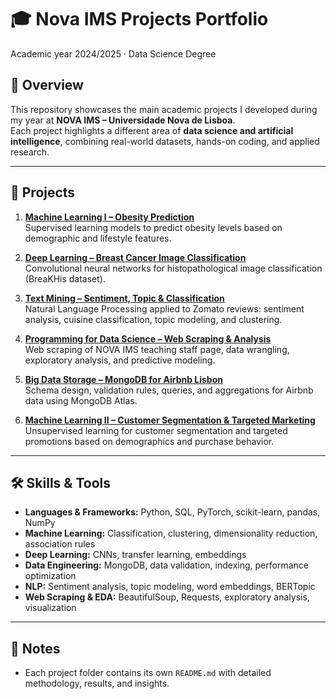 # 🎓 Nova IMS Projects Portfolio  
Academic year 2024/2025 · Data Science Degree

## 📌 Overview  
This repository showcases the main academic projects I developed during my year at **NOVA IMS – Universidade Nova de Lisboa**.  
Each project highlights a different area of **data science and artificial intelligence**, combining real-world datasets, hands-on coding, and applied research.  

---

## 📂 Projects

1. [**Machine Learning I – Obesity Prediction**](./1.%20Machine%20Learning%20I%20-%20Obesity%20Prediction)  
   Supervised learning models to predict obesity levels based on demographic and lifestyle features.  

2. [**Deep Learning – Breast Cancer Image Classification**](./2.%20Deep%20Learning%20-%20Breast%20Cancer%20Image%20Classification)  
   Convolutional neural networks for histopathological image classification (BreaKHis dataset).  

3. [**Text Mining – Sentiment, Topic & Classification**](./3.%20Text%20Mining%20-%20Sentiment%2C%20Topic%20%26%20Classification)  
   Natural Language Processing applied to Zomato reviews: sentiment analysis, cuisine classification, topic modeling, and clustering.  

4. [**Programming for Data Science – Web Scraping & Analysis**](./4.%20Programming%20for%20Data%20Science%20-%20Web%20Scraping%20%26%20Analysis)  
   Web scraping of NOVA IMS teaching staff page, data wrangling, exploratory analysis, and predictive modeling.  

5. [**Big Data Storage – MongoDB for Airbnb Lisbon**](./5.%20Big%20Data%20Storage%20-%20MongoDB%20for%20Airbnb%20Lisbon)  
   Schema design, validation rules, queries, and aggregations for Airbnb data using MongoDB Atlas.  

6. [**Machine Learning II – Customer Segmentation & Targeted Marketing**](./6.%20Machine%20Learning%20II%20-%20Customer%20Segmentation%20%26%20Targeted%20Marketing)  
   Unsupervised learning for customer segmentation and targeted promotions based on demographics and purchase behavior.  


---

## 🛠️ Skills & Tools
- **Languages & Frameworks:** Python, SQL, PyTorch, scikit-learn, pandas, NumPy  
- **Machine Learning:** Classification, clustering, dimensionality reduction, association rules  
- **Deep Learning:** CNNs, transfer learning, embeddings  
- **Data Engineering:** MongoDB, data validation, indexing, performance optimization  
- **NLP:** Sentiment analysis, topic modeling, word embeddings, BERTopic  
- **Web Scraping & EDA:** BeautifulSoup, Requests, exploratory analysis, visualization  

---

## 📖 Notes
- Each project folder contains its own `README.md` with detailed methodology, results, and insights.  
